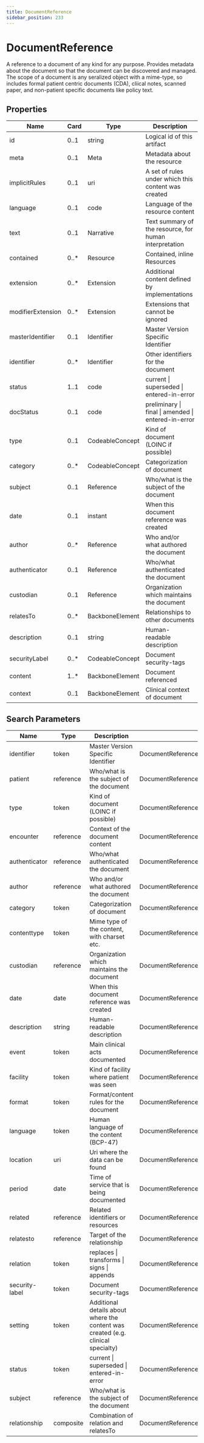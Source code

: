 ```yaml
---
title: DocumentReference
sidebar_position: 233
---
```


# DocumentReference

A reference to a document of any kind for any purpose. Provides metadata about the document so that the document can be
  discovered and managed. The scope of a document is any seralized object with a mime-type, so includes formal patient
  centric documents (CDA), cliical notes, scanned paper, and non-patient specific documents like policy text.

## Properties

| Name | Card | Type | Description |
| --- | --- | --- | --- |
| id | 0..1 | string | Logical id of this artifact
| meta | 0..1 | Meta | Metadata about the resource
| implicitRules | 0..1 | uri | A set of rules under which this content was created
| language | 0..1 | code | Language of the resource content
| text | 0..1 | Narrative | Text summary of the resource, for human interpretation
| contained | 0..* | Resource | Contained, inline Resources
| extension | 0..* | Extension | Additional content defined by implementations
| modifierExtension | 0..* | Extension | Extensions that cannot be ignored
| masterIdentifier | 0..1 | Identifier | Master Version Specific Identifier
| identifier | 0..* | Identifier | Other identifiers for the document
| status | 1..1 | code | current \| superseded \| entered-in-error
| docStatus | 0..1 | code | preliminary \| final \| amended \| entered-in-error
| type | 0..1 | CodeableConcept | Kind of document (LOINC if possible)
| category | 0..* | CodeableConcept | Categorization of document
| subject | 0..1 | Reference | Who/what is the subject of the document
| date | 0..1 | instant | When this document reference was created
| author | 0..* | Reference | Who and/or what authored the document
| authenticator | 0..1 | Reference | Who/what authenticated the document
| custodian | 0..1 | Reference | Organization which maintains the document
| relatesTo | 0..* | BackboneElement | Relationships to other documents
| description | 0..1 | string | Human-readable description
| securityLabel | 0..* | CodeableConcept | Document security-tags
| content | 1..* | BackboneElement | Document referenced
| context | 0..1 | BackboneElement | Clinical context of document

## Search Parameters

| Name | Type | Description | Expression
| --- | --- | --- | --- |
| identifier | token | Master Version Specific Identifier | DocumentReference.masterIdentifier
| patient | reference | Who/what is the subject of the document | DocumentReference.subject
| type | token | Kind of document (LOINC if possible) | DocumentReference.type
| encounter | reference | Context of the document  content | DocumentReference.context.encounter
| authenticator | reference | Who/what authenticated the document | DocumentReference.authenticator
| author | reference | Who and/or what authored the document | DocumentReference.author
| category | token | Categorization of document | DocumentReference.category
| contenttype | token | Mime type of the content, with charset etc. | DocumentReference.content.attachment.contentType
| custodian | reference | Organization which maintains the document | DocumentReference.custodian
| date | date | When this document reference was created | DocumentReference.date
| description | string | Human-readable description | DocumentReference.description
| event | token | Main clinical acts documented | DocumentReference.context.event
| facility | token | Kind of facility where patient was seen | DocumentReference.context.facilityType
| format | token | Format/content rules for the document | DocumentReference.content.format
| language | token | Human language of the content (BCP-47) | DocumentReference.content.attachment.language
| location | uri | Uri where the data can be found | DocumentReference.content.attachment.url
| period | date | Time of service that is being documented | DocumentReference.context.period
| related | reference | Related identifiers or resources | DocumentReference.context.related
| relatesto | reference | Target of the relationship | DocumentReference.relatesTo.target
| relation | token | replaces \| transforms \| signs \| appends | DocumentReference.relatesTo.code
| security-label | token | Document security-tags | DocumentReference.securityLabel
| setting | token | Additional details about where the content was created (e.g. clinical specialty) | DocumentReference.context.practiceSetting
| status | token | current \| superseded \| entered-in-error | DocumentReference.status
| subject | reference | Who/what is the subject of the document | DocumentReference.subject
| relationship | composite | Combination of relation and relatesTo | DocumentReference.relatesTo

